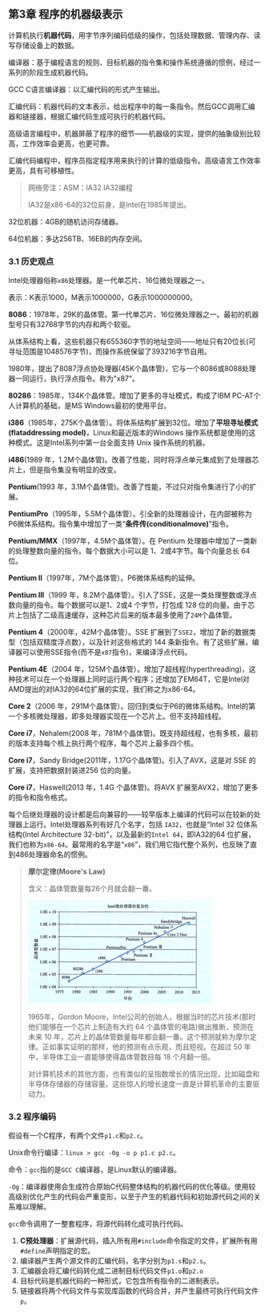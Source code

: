 ## 第3章 程序的机器级表示

计算机执行**机器代码**，用字节序列编码低级的操作，包括处理数据、管理内存、读写存储设备上的数据。

编译器：基于编程语言的规则、目标机器的指令集和操作系统遵循的惯例，经过一系列的阶段生成机器代码。

GCC C语言编译器：以汇编代码的形式产生输出。

汇编代码：机器代码的文本表示，给出程序中的每一条指令。然后GCC调用汇编器和链接器，根据汇编代码生成可执行的机器代码。

高级语言编程中，机器屏蔽了程序的细节——机器级的实现，提供的抽象级别比较高，工作效率会更高，也更可靠。

汇编代码编程中，程序员指定程序用来执行的计算的低级指令。高级语言工作效率更高，具有可移植性。

> 网络旁注：ASM：IA32 IA32编程
>
> IA32是x86-64的32位前身，是Intel在1985年提出。

32位机器：4GB的随机访问存储器。

64位机器：多达256TB、16EB的内存空间。

### 3.1 历史观点

Intel处理器俗称`x86`处理器。是一代单芯片、16位微处理器之一。

表示：K表示1000，M表示1000000，G表示1000000000。

**8086**：1978年，29K的晶体管。第一代单芯片、16位微处理器之一。最初的机器型号只有32768字节的内存和两个软驱。

从体系结构上看，这些机器只有655360字节的地址空间——地址只有20位长(可寻址范围是1048576字节)，而操作系统保留了393216字节自用。

1980年，提出了8087浮点协处理器(45K个晶体管)，它与一个8086或8088处理器一同运行，执行浮点指令。称为"x87"。

**80286**：1985年，134K个晶体管。增加了更多的寻址模式，构成了IBM PC-AT个人计算机的基础，是MS Windows最初的使用平台。

**i386**（1985年，275K个晶体管）。将体系结构扩展到32位。增加了**平坦寻址模式(flataddressing model)**，Linux和最近版本的Windows 操作系统都是使用的这种模式。这是Intel系列中第一台全面支持 Unix 操作系统的机器。

**i486**(1989 年，1.2M个晶体管)。改善了性能，同时将浮点单元集成到了处理器芯片上，但是指令集没有明显的改变。

**Pentium**(1993 年，3.1M个晶体管)。改善了性能，不过只对指令集进行了小的扩展。

**PentiumPro**（1995年，5.5M个晶体管）。引全新的处理器设计，在内部被称为P6微体系结构。指令集中增加了一类“**条件传(conditionalmove)**”指令。

**Pentium/MMX**（1997年，4.5M个晶体管）。在 Pentium 处理器中增加了一类新的处理整数向量的指令。每个数据大小可以是 1、2或4字节。每个向量总长 64 位。

**Pentium II**（1997年，7M个晶体管）。P6微体系结构的延伸。

**Pentium III**（1999 年，8.2M个晶体管）。引人了SSE，这是一类处理整数或浮点数向量的指令。每个数据可以是1、2或4 个字节，打包成 128 位的向量。由于芯片上包括了二级高速缓存，这种芯片后来的版本最多使用了`24M`个晶体管。

**Pentium 4**（2000年，42M个晶体管）。SSE 扩展到了`SSE2`，增加了新的数据类型（包括双精度浮点数），以及针对这些格式的 144 条新指令。有了这些扩展，编译器可以使用SSE指令(而不是`x87`指令)，来编译浮点代码。

**Pentium 4E**（2004 年，125M个晶体管）。增加了超线程(hyperthreading)，这种技术可以在一个处理器上同时运行两个程序；还增加了EM64T，它是Intel对AMD提出的对IA32的64位扩展的实现，我们称之为x86-64。

**Core 2**（2006 年，291M个晶体管）。回归到类似于P6的微体系结构。Intel的第一个多核微处理器，即多处理器实现在一个芯片上。但不支持超线程。

**Core i7**，Nehalem(2008 年，781M个晶体管)。既支持超线程，也有多核，最初的版本支持每个核上执行两个程序，每个芯片上最多四个核。

**Core i7**，Sandy Bridge(2011年，1.17G个晶体管)。引入了AVX，这是对 SSE 的扩展，支持把数据封装进256 位的向量。

**Core i7**，Haswell(2013 年，1.4G 个晶体管)。将AVX 扩展至AVX2，增加了更多的指令和指令格式。

每个后继处理器的设计都是后向兼容的——较早版本上编译的代码可以在较新的处理器上运行。Intel处理器系列有好几个名字，包括 `IA32`，也就是“Intel 32 位体系结构(Intel Architecture 32-bit)”，以及最新的`Intel 64`，即IA32的64 位扩展，我们也称为`x86-64`。最常用的名字是“`x86`”，我们用它指代整个系列，也反映了直到486处理器命名的惯例。

> **摩尔定律(Moore's Law)**
>
> 含义：晶体管数量每26个月就会翻一番。
>
> <img src="zn.assets/image-20221121150333016.png" alt="image-20221121150333016" style="zoom:50%;" />
>
> 1965年，Gordon Moore，Intel公司的创始人，根据当时的芯片技术(那时他们能够在一个芯片上制造有大约 64 个晶体管的电路)做出推断，预测在未来 10 年，芯片上的晶体管数量每年都会翻一番。这个预测就称为摩尔定律。正如事实证明的那样，他的预测有点乐观，而且短视。在超过 50 年中，半导体工业一直能够使得晶体管数目每 18 个月翻一倍。
>
> 对计算机技术的其他方面，也有类似的呈指数增长的情况出现，比如磁盘和半导体存储器的存储容量。这些惊人的增长速度一直是计算机革命的主要驱动力。

### 3.2 程序编码

假设有一个C程序，有两个文件`p1.c`和`p2.c`。

Unix命令行编译：`linux > gcc -0g -o p p1.c p2.c`。

命令：`gcc`指的是`GCC C`编译器，是Linux默认的编译器。

`-Og`：编译器使用会生成符合原始C代码整体结构的机器代码的优化等级。使用较高级别优化产生的代码会严重变形，以至于产生的机器代码和初始源代码之间的关系难以理解。

`gcc`命令调用了一整套程序，将源代码转化成可执行代码。

1. **C预处理器**：扩展源代码，插入所有用`#include`命令指定的文件，扩展所有用`#define`声明指定的宏。
2. 编译器产生两个源文件的汇编代码，名字分别为`p1.s`和`p2.s`。
3. 汇编器会将汇编代码转化成二进制目标代码文件`p1.o`和`p2.o`
4. 目标代码是机器代码的一种形式，它包含所有指令的二进制表示。
5. 链接器将两个代码文件与实现库函数的代码合并，并产生最终可执行代码文件`p`。
